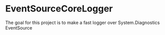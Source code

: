 # EventSourceCoreLogger

The goal for this project is to make a fast logger over System.Diagnostics EventSource
